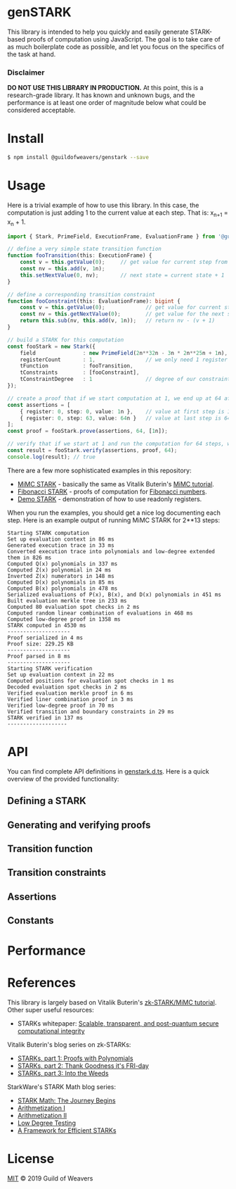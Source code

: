 # genSTARK
This library is intended to help you quickly and easily generate STARK-based proofs of computation using JavaScript. The goal is to take care of as much boilerplate code as possible, and let you focus on the specifics of the task at hand.

### Disclaimer
**DO NOT USE THIS LIBRARY IN PRODUCTION.** At this point, this is a research-grade library. It has known and unknown bugs, and the performance is at least one order of magnitude below what could be considered acceptable.

# Install
```Bash
$ npm install @guildofweavers/genstark --save
```

# Usage
Here is a trivial example of how to use this library. In this case, the computation is just adding 1 to the current value at each step. That is: x<sub>n+1</sub> = x<sub>n</sub> + 1.

```TypeScript
import { Stark, PrimeField, ExecutionFrame, EvaluationFrame } from '@guildofweavers/genstark';

// define a very simple state transition function 
function fooTransition(this: ExecutionFrame) {
    const v = this.getValue(0);     // get value for current step from register 0
    const nv = this.add(v, 1n);
    this.setNextValue(0, nv);       // next state = current state + 1
} 

// define a corresponding transition constraint
function fooConstraint(this: EvaluationFrame): bigint {
    const v = this.getValue(0);             // get value for current step from register 0
    const nv = this.getNextValue(0);        // get value for the next step from register 0
    return this.sub(nv, this.add(v, 1n));   // return nv - (v + 1)
}

// build a STARK for this computation
const fooStark = new Stark({
    field               : new PrimeField(2n**32n - 3n * 2n**25n + 1n),
    registerCount       : 1,                // we only need 1 register
    tFunction           : fooTransition,
    tConstraints        : [fooConstraint],
    tConstraintDegree   : 1                 // degree of our constraint is 1
});

// create a proof that if we start computation at 1, we end up at 64 after 64 steps
const assertions = [
    { register: 0, step: 0, value: 1n },    // value at first step is 1
    { register: 0, step: 63, value: 64n }   // value at last step is 64
];
const proof = fooStark.prove(assertions, 64, [1n]);

// verify that if we start at 1 and run the computation for 64 steps, we get 64
const result = fooStark.verify(assertions, proof, 64);
console.log(result); // true
```

There are a few more sophisticated examples in this repository:
* [MiMC STARK](/examples/mimc.ts) - basically the same as Vitalik Buterin's [MiMC tutorial](https://vitalik.ca/general/2018/07/21/starks_part_3.html).
* [Fibonacci STARK](/examples/fibonacci.ts) - proofs of computation for [Fibonacci numbers](https://en.wikipedia.org/wiki/Fibonacci_number).
* [Demo STARK](/examples/demo.ts) - demonstration of how to use readonly registers.

When you run the examples, you should get a nice log documenting each step. Here is an example output of running MiMC STARK for 2**13 steps:
```
Starting STARK computation
Set up evaluation context in 86 ms
Generated execution trace in 33 ms
Converted execution trace into polynomials and low-degree extended them in 826 ms
Computed Q(x) polynomials in 337 ms
Computed Z(x) polynomial in 24 ms
Inverted Z(x) numerators in 148 ms
Computed D(x) polynomials in 85 ms
Computed B(x) polynomials in 478 ms
Serialized evaluations of P(x), B(x), and D(x) polynomials in 451 ms
Built evaluation merkle tree in 233 ms
Computed 80 evaluation spot checks in 2 ms
Computed random linear combination of evaluations in 468 ms
Computed low-degree proof in 1358 ms
STARK computed in 4530 ms
--------------------
Proof serialized in 4 ms
Proof size: 229.25 KB
--------------------
Proof parsed in 8 ms
--------------------
Starting STARK verification
Set up evaluation context in 22 ms
Computed positions for evaluation spot checks in 1 ms
Decoded evaluation spot checks in 2 ms
Verified evaluation merkle proof in 6 ms
Verified liner combination proof in 3 ms
Verified low-degree proof in 70 ms
Verified transition and boundary constraints in 29 ms
STARK verified in 137 ms
-------------------
```

# API

You can find complete API definitions in [genstark.d.ts](/genstark.d.ts). Here is a quick overview of the provided functionality:

## Defining a STARK

## Generating and verifying proofs

## Transition function

## Transition constraints

## Assertions

## Constants

# Performance

# References
This library is largely based on Vitalik Buterin's [zk-STARK/MiMC tutorial](https://github.com/ethereum/research/tree/master/mimc_stark). Other super useful resources:

* STARKs whitepaper: [Scalable, transparent, and post-quantum secure computational integrity](https://eprint.iacr.org/2018/046.pdf)

Vitalik Buterin's blog series on zk-STARKs:
* [STARKs, part 1: Proofs with Polynomials](https://vitalik.ca/general/2017/11/09/starks_part_1.html)
* [STARKs, part 2: Thank Goodness it's FRI-day](https://vitalik.ca/general/2017/11/22/starks_part_2.html)
* [STARKs, part 3: Into the Weeds](https://vitalik.ca/general/2018/07/21/starks_part_3.html)

StarkWare's STARK Math blog series:
* [STARK Math: The Journey Begins](https://medium.com/starkware/stark-math-the-journey-begins-51bd2b063c71)
* [Arithmetization I](https://medium.com/starkware/arithmetization-i-15c046390862)
* [Arithmetization II](https://medium.com/starkware/arithmetization-ii-403c3b3f4355)
* [Low Degree Testing](https://medium.com/starkware/low-degree-testing-f7614f5172db)
* [A Framework for Efficient STARKs](https://medium.com/starkware/a-framework-for-efficient-starks-19608ba06fbe)

# License
[MIT](/LICENSE) © 2019 Guild of Weavers